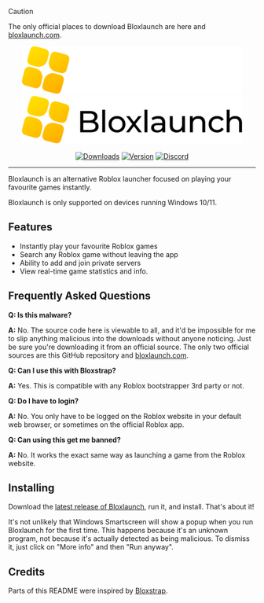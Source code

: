 > [!CAUTION]
> The only official places to download Bloxlaunch are here and [bloxlaunch.com](https://bloxlaunch.com).

<p align="center">
    <img src="https://github.com/bloxlaunch/app/raw/main/images/bloxlaunch-dark.png#gh-dark-mode-only" width="450">
    <img src="https://github.com/bloxlaunch/app/raw/main/images/bloxlaunch-light.png#gh-light-mode-only" width="450">
</p>

<div align="center">

[![Downloads][shield-repo-releases]][repo-releases]
[![Version][shield-repo-latest]][repo-latest]
[![Discord][shield-discord-server]][discord-invite]

</div>

----

Bloxlaunch is an alternative Roblox launcher focused on playing your favourite games instantly.

Bloxlaunch is only supported on devices running Windows 10/11.

## Features

- Instantly play your favourite Roblox games
- Search any Roblox game without leaving the app
- Ability to add and join private servers
- View real-time game statistics and info.
## Frequently Asked Questions

**Q: Is this malware?**

**A:** No. The source code here is viewable to all, and it'd be impossible for me to slip anything malicious into the downloads without anyone noticing. Just be sure you're downloading it from an official source. The only two official sources are this GitHub repository and [bloxlaunch.com](https://bloxlaunch.com).

**Q: Can I use this with Bloxstrap?**

**A:** Yes. This is compatible with any Roblox bootstrapper 3rd party or not.

**Q: Do I have to login?**

**A:** No. You only have to be logged on the Roblox website in your default web browser, or sometimes on the official Roblox app.

**Q: Can using this get me banned?**

**A:** No. It works the exact same way as launching a game from the Roblox website.

## Installing
Download the [latest release of Bloxlaunch](https://github.com/bloxlaunch/app/releases/latest), run it, and install. That's about it!

It's not unlikely that Windows Smartscreen will show a popup when you run Bloxlaunch for the first time. This happens because it's an unknown program, not because it's actually detected as being malicious. To dismiss it, just click on "More info" and then "Run anyway".

## Credits

Parts of this README were inspired by [Bloxstrap](https://github.com/bloxstraplabs/bloxstrap).

[shield-repo-workflow]: https://img.shields.io/github/actions/workflow/status/bloxlaunch/app/windows-release.yml?branch=main&label=builds
[shield-repo-releases]: https://img.shields.io/github/downloads/bloxlaunch/app/latest/total?color=981bfe
[shield-repo-latest]:   https://img.shields.io/github/v/release/bloxlaunch/app?color=7a39fb

[shield-discord-server]: https://img.shields.io/discord/1356493457975410739?logo=discord&logoColor=white&label=discord&color=4d3dff

[repo-actions]:  https://github.com/bloxlaunch/app/actions
[repo-releases]: https://github.com/bloxlaunch/app/releases
[repo-latest]:   https://github.com/bloxlaunch/app/releases/latest

[discord-invite]:  https://discord.gg/UXPXeJWawn
